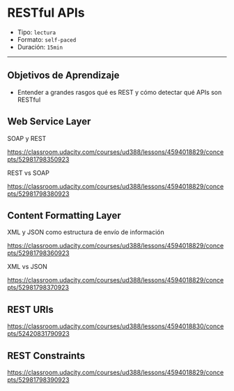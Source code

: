 # RESTful APIs

- Tipo: `lectura`
- Formato: `self-paced`
- Duración: `15min`

***

## Objetivos de Aprendizaje

- Entender a grandes rasgos qué es REST y cómo detectar qué APIs son RESTful

## Web Service Layer

SOAP y REST

https://classroom.udacity.com/courses/ud388/lessons/4594018829/concepts/52981798350923

REST vs SOAP

https://classroom.udacity.com/courses/ud388/lessons/4594018829/concepts/52981798380923

## Content Formatting Layer

XML y JSON como estructura de envío de información

https://classroom.udacity.com/courses/ud388/lessons/4594018829/concepts/52981798360923

XML vs JSON

https://classroom.udacity.com/courses/ud388/lessons/4594018829/concepts/52981798370923

## REST URIs

https://classroom.udacity.com/courses/ud388/lessons/4594018830/concepts/52420831790923

## REST Constraints

https://classroom.udacity.com/courses/ud388/lessons/4594018829/concepts/52981798390923
